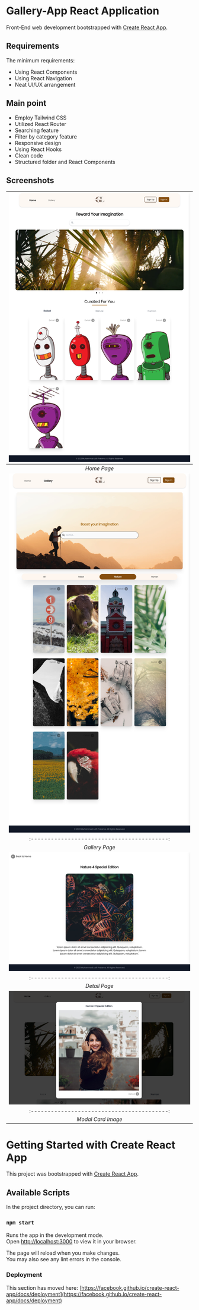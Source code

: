 # Gallery-App React Application

Front-End web development bootstrapped with [Create React App](https://github.com/facebook/create-react-app).

## Requirements

The minimum requirements:

- Using React Components
- Using React Navigation
- Neat UI/UX arrangement

## Main point

- Employ Tailwind CSS
- Utilized React Router
- Searching feature
- Filter by category feature
- Responsive design
- Using React Hooks
- Clean code
- Structured folder and React Components

## Screenshots

|    ![home-page.jpg](./screenshots/home-page.png)    |
| :-------------------------------------------------: |
|                     _Home Page_                     |
| ![gallery-page.jpg](./screenshots/gallery-page.png) |
|     :-----------------------------------------:     |
|                   _Gallery Page_                    |
|  ![detail-page.jpg](./screenshots/detail-page.png)  |
|     :-----------------------------------------:     |
|                    _Detail Page_                    |
| ![card-page.jpg](./screenshots/modal-card-img.png)  |
|     :-----------------------------------------:     |
|                 _Modal Card Image_                  |

# Getting Started with Create React App

This project was bootstrapped with [Create React App](https://github.com/facebook/create-react-app).

## Available Scripts

In the project directory, you can run:

### `npm start`

Runs the app in the development mode.\
Open [http://localhost:3000](http://localhost:3000) to view it in your browser.

The page will reload when you make changes.\
You may also see any lint errors in the console.

### Deployment

This section has moved here: [https://facebook.github.io/create-react-app/docs/deployment](https://facebook.github.io/create-react-app/docs/deployment)
